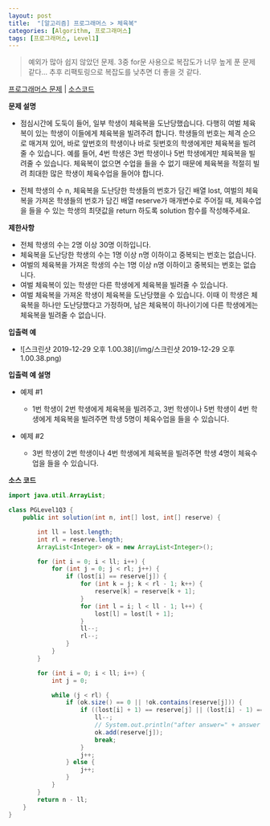 ```yaml
---
layout: post
title:  "[알고리즘] 프로그래머스 > 체육복"
categories: [Algorithm, 프로그래머스]
tags: [프로그래머스, Level1]
---
```


> 예외가 많아 쉽지 않았던 문제. 3중 for문 사용으로 복잡도가 너무 높게 푼 문제 같다...
> 추후 리팩토링으로 복잡도를 낮추면 더 좋을 것 같다.

[프로그래머스 문제](https://programmers.co.kr/learn/courses/30/lessons/42862) | [소스코드](https://github.com/TaeHyungK/algorithm/blob/master/src/programmers/level1/PGLevel1Q3.java)

**문제 설명**

  - 점심시간에 도둑이 들어, 일부 학생이 체육복을 도난당했습니다. 다행히 여벌 체육복이 있는 학생이 이들에게 체육복을 빌려주려 합니다. 학생들의 번호는 체격 순으로 매겨져 있어, 바로 앞번호의 학생이나 바로 뒷번호의 학생에게만 체육복을 빌려줄 수 있습니다. 예를 들어, 4번 학생은 3번 학생이나 5번 학생에게만 체육복을 빌려줄 수 있습니다. 체육복이 없으면 수업을 들을 수 없기 때문에 체육복을 적절히 빌려 최대한 많은 학생이 체육수업을 들어야 합니다.
  
  - 전체 학생의 수 n, 체육복을 도난당한 학생들의 번호가 담긴 배열 lost, 여벌의 체육복을 가져온 학생들의 번호가 담긴 배열 reserve가 매개변수로 주어질 때, 체육수업을 들을 수 있는 학생의 최댓값을 return 하도록 solution 함수를 작성해주세요.

**제한사항**

 - 전체 학생의 수는 2명 이상 30명 이하입니다.
 - 체육복을 도난당한 학생의 수는 1명 이상 n명 이하이고 중복되는 번호는 없습니다.
 - 여벌의 체육복을 가져온 학생의 수는 1명 이상 n명 이하이고 중복되는 번호는 없습니다.
 - 여벌 체육복이 있는 학생만 다른 학생에게 체육복을 빌려줄 수 있습니다.
 - 여벌 체육복을 가져온 학생이 체육복을 도난당했을 수 있습니다. 이때 이 학생은 체육복을 하나만 도난당했다고 가정하며, 남은 체육복이 하나이기에 다른 학생에게는 체육복을 빌려줄 수 없습니다.

**입출력 예**
- ![스크린샷 2019-12-29 오후 1.00.38](/img/스크린샷 2019-12-29 오후 1.00.38.png)

**입출력 예 설명**

- 예제 #1
  - 1번 학생이 2번 학생에게 체육복을 빌려주고, 3번 학생이나 5번 학생이 4번 학생에게 체육복을 빌려주면 학생 5명이 체육수업을 들을 수 있습니다.

- 예제 #2
  - 3번 학생이 2번 학생이나 4번 학생에게 체육복을 빌려주면 학생 4명이 체육수업을 들을 수 있습니다.

**소스 코드**

```java
import java.util.ArrayList;

class PGLevel1Q3 {
    public int solution(int n, int[] lost, int[] reserve) {

        int ll = lost.length;
        int rl = reserve.length;
        ArrayList<Integer> ok = new ArrayList<Integer>();

        for (int i = 0; i < ll; i++) {
            for (int j = 0; j < rl; j++) {
                if (lost[i] == reserve[j]) {
                    for (int k = j; k < rl - 1; k++) {
                        reserve[k] = reserve[k + 1];
                    }
                    for (int l = i; l < ll - 1; l++) {
                        lost[l] = lost[l + 1];
                    }
                    ll--;
                    rl--;
                }
            }
        }

        for (int i = 0; i < ll; i++) {
            int j = 0;

            while (j < rl) {
                if (ok.size() == 0 || !ok.contains(reserve[j])) {
                    if ((lost[i] + 1) == reserve[j] || (lost[i] - 1) == reserve[j]) {
                        ll--;
                        // System.out.println("after answer=" + answer + "j=" + j);
                        ok.add(reserve[j]);
                        break;
                    }
                    j++;
                } else {
                    j++;
                }
            }
        }
        return n - ll;
    }
}
```